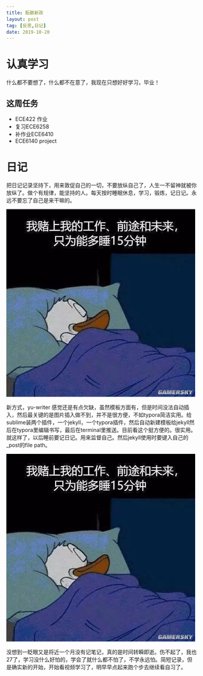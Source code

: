 ```yaml
---
title: 酝酿新政
layout: post
tag: [反思,日记]
date: 2019-10-20
---
```

# 认真学习

什么都不要想了，什么都不在意了，我现在只想好好学习，毕业！



## 这周任务

* ECE422 作业
* 复习ECE6258
* 补作业ECE6410
* ECE6140 project

# 日记

把日记记录坚持下，用来敦促自己的一切，不要放纵自己了，人生一不留神就被你放纵了。做个有规律，能坚持的人。每天按时睡眠休息，学习，锻炼，记日记。永远不要忘了自己是来干嘛的。


![gamersky_124small_248_2019511821498](../assets/img/gamersky_124small_248_2019511821498-1627143.jpg)

新方式，yu-writer 感觉还是有点欠缺，虽然模板方面有，但是时间没法自动插入，然后最关键的是图片插入做不到，并不是很方便，不如typora简洁实用。给sublime装两个插件，一个jekyll，一个typora插件，然后自动新建模板给jekyll然后在typora里编辑书写，最后在terminal里推送。目前看这个挺方便的。很实用。就这样了，以后睡前要记日记。用来监督自己。然后jekyll使用时要键入自己的_post的file path。

![gamersky_124small_248_2019511821498](../assets/img/gamersky_124small_248_2019511821498.jpg)

没想到一眨眼又是将近一个月没有记笔记，真的是时间转瞬即逝。伤不起了，我也27了，学习没什么好怕的，学会了就什么都不怕了，不学永远怕。简短记录，但是确实新的开始，开始看视频学习了，明早早点起来跑个步去继续看自习了。